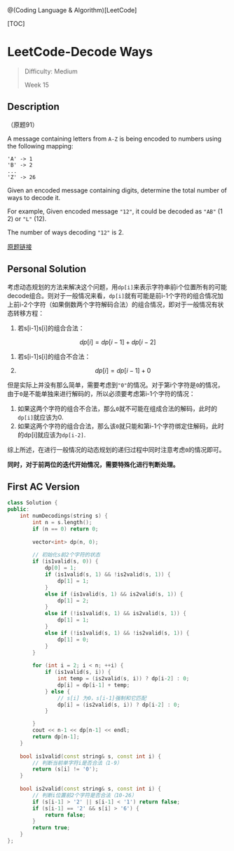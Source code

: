 @(Coding Language & Algorithm)[LeetCode]

[TOC]

# LeetCode-Decode Ways

> Difficulty: Medium
>
> Week 15

## Description

（原题91）

A message containing letters from `A-Z` is being encoded to numbers using the following mapping:

```
'A' -> 1
'B' -> 2
...
'Z' -> 26
```

Given an encoded message containing digits, determine the total number of ways to decode it.

For example,
Given encoded message `"12"`, it could be decoded as `"AB"` (1 2) or `"L"` (12).

The number of ways decoding `"12"` is 2.

[原题链接](https://leetcode.com/problems/decode-ways/description/)

## Personal Solution

考虑动态规划的方法来解决这个问题，用`dp[i]`来表示字符串前i个位置所有的可能decode组合。则对于一般情况来看，`dp[i]`就有可能是前i-1个字符的组合情况加上前i-2个字符（如果倒数两个字符解码合法）的组合情况，即对于一般情况有状态转移方程：

1. 若s[i-1]s[i]的组合合法：

$$
dp[i] = dp[i-1] + dp[i-2]
$$

1. 若s[i-1]s[i]的组合不合法：

2. $$
   dp[i] = dp[i-1] + 0
   $$


但是实际上并没有那么简单，需要考虑到`"0"`的情况。对于第i个字符是`0`的情况，由于`0`是不能单独来进行解码的，所以必须要考虑第i-1个字符的情况：

1. 如果这两个字符的组合不合法，那么`0`就不可能在组成合法的解码，此时的`dp[i]`就应该为0.
2. 如果这两个字符的组合合法，那么该`0`就只能和第i-1个字符绑定住解码，此时的dp[i]就应该为`dp[i-2]`.

综上所述，在进行一般情况的动态规划的递归过程中同时注意考虑`0`的情况即可。

**同时，对于前两位的迭代开始情况，需要特殊化进行判断处理。**



## First AC Version

```cpp
class Solution {
public:
    int numDecodings(string s) {
        int n = s.length();
        if (n == 0) return 0;
        
        vector<int> dp(n, 0);
        
        // 初始化s前2个字符的状态
        if (is1valid(s, 0)) {
            dp[0] = 1;
            if (is1valid(s, 1) && !is2valid(s, 1)) {
                dp[1] = 1;
            }
            else if (is1valid(s, 1) && is2valid(s, 1)) {
                dp[1] = 2;
            }
            else if (!is1valid(s, 1) && is2valid(s, 1)) {
                dp[1] = 1;
            }
            else if (!is1valid(s, 1) && !is2valid(s, 1)) {
                dp[1] = 0;
            }
        }
        
        for (int i = 2; i < n; ++i) {
            if (is1valid(s, i)) {
                int temp = (is2valid(s, i)) ? dp[i-2] : 0;
                dp[i] = dp[i-1] + temp;  
            } else {
                // s[i] 为0，s[i-1]强制和它匹配
                dp[i] = (is2valid(s, i)) ? dp[i-2] : 0;
            }

        }
        cout << n-1 << dp[n-1] << endl;
        return dp[n-1];
    }
    
    bool is1valid(const string& s, const int i) {
        // 判断当前单字符i是否合法（1-9）
        return (s[i] != '0');
    }
    
    bool is2valid(const string& s, const int i) {
        // 判断i位置前2个字符是否合法（10-26）
        if (s[i-1] > '2' || s[i-1] < '1') return false;
        if (s[i-1] == '2' && s[i] > '6') {
            return false;
        }
        return true;
    }
};
```